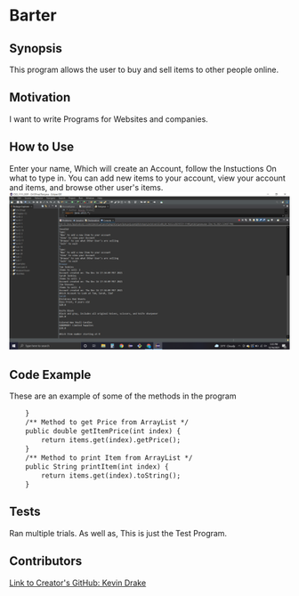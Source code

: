 # Barter
## Synopsis
This program allows the user to buy and sell items to other people online.
## Motivation
I want to write Programs for Websites and companies.
## How to Use
Enter your name, Which will create an Account, follow the Instuctions On what to type in. You can add new items to your account, view your account and items, and browse other user's items.
![Example of how to run](https://github.com/KDrake80/Object-Oriented-Programming-for-Software-students/blob/main/Course%20Final/GITHub%20ScreenShot.png)
## Code Example
These are an example of some of the methods in the program
```
	}
	/** Method to get Price from ArrayList */
	public double getItemPrice(int index) {
		return items.get(index).getPrice();
	}
	/** Method to print Item from ArrayList */
	public String printItem(int index) {
		return items.get(index).toString();
	}
```
## Tests
Ran multiple trials. As well as, This is just the Test Program.
## Contributors
[Link to Creator's GitHub: Kevin Drake](https://github.com/KDrake80)